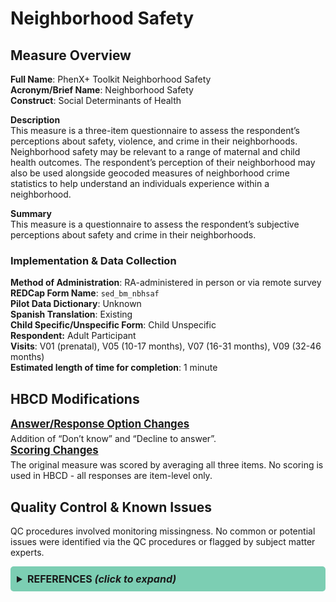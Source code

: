 # Neighborhood Safety
## Measure Overview
**Full Name**: PhenX+ Toolkit Neighborhood Safety  
**Acronym/Brief Name**: Neighborhood Safety  
**Construct**: Social Determinants of Health  

**Description**     
This measure is a three-item questionnaire to assess the respondent’s perceptions about safety, violence, and crime in their neighborhoods. Neighborhood safety may be relevant to a range of maternal and child health outcomes. The respondent’s perception of their neighborhood may also be used alongside geocoded measures of neighborhood crime statistics to help understand an individuals experience within a neighborhood.   

**Summary**     
This measure is a questionnaire to assess the respondent’s subjective perceptions about safety and crime in their neighborhoods. 

### Implementation & Data Collection
**Method of Administration**: RA-administered in person or via remote survey  
**REDCap Form Name**: `sed_bm_nbhsaf`  
**Pilot Data Dictionary**: Unknown  
**Spanish Translation**: Existing  
**Child Specific/Unspecific Form**: Child Unspecific  
**Respondent:** Adult Participant   
**Visits**: V01 (prenatal), V05 (10-17 months), V07 (16-31 months), V09 (32-46 months)    
**Estimated length of time for completion**: 1 minute

## HBCD Modifications
<p style="font-size: 1.2em; margin: 0 0 5px;"><b><u>Answer/Response Option Changes</u></b></p>
Addition of “Don’t know” and “Decline to answer”.

<p style="font-size: 1.2em; margin: 0 0 5px;"><b><u>Scoring Changes</u></b></p>
The original measure was scored by averaging all three items. No scoring is used in HBCD - all responses are item-level only. 

## Quality Control & Known Issues
QC procedures involved monitoring missingness. No common or potential issues were identified via the QC procedures or flagged by subject matter experts.   

<!DOCTYPE html>
<html lang="en">
<head>
  <meta charset="UTF-8">
  <meta name="viewport" content="width=device-width, initial-scale=1.0">
  <title>REFERENCES</title>
  <style>
    .collapsible {
      background-color: #7cceb3;
      padding: 10px;
      margin: 10px 0;
      border-radius: 5px;
    }
    details {
      background-color: #f1f1f1;
      padding: 10px;
      margin: 10px 1;
      border-radius: 5px;
    }
    summary {
      font-size: 16px;
      font-weight: bold;
      cursor: pointer;
    }
    a {
      color: #007BFF;
      text-decoration: none;
    }
  </style>
</head>
<body>
<details class="collapsible">  
  <summary><b>REFERENCES <i>(click to expand)</i></b></summary> 
  <br> 
<ul>
<li>Mujahid, M. S., Diez Roux, A. V., Morenoff, J. D., &amp; Raghunathan, T. (2007). Assessing the measurement properties of neighborhood scales: from psychometrics to ecometrics. <em>American Journal of Epidemiology</em>, 165(8), 858–867. <a href="https://doi.org/10.1093/aje/kwm040">https://doi.org/10.1093/aje/kwm040</a></li>

<li>PhenX Toolkit. (2024 November 01). Neighborhood Safety, PhenX Toolkit. <a href="https://www.phenxtoolkit.org/protocols/view/210901">https://www.phenxtoolkit.org/protocols/view/210901</a></li>
</ul>
</details>
</body>
</html>
<br>